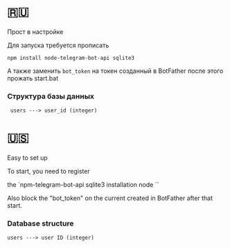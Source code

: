 # :ru:

Прост в настройке

Для запуска требуется прописать
```
npm install node-telegram-bot-api sqlite3
```

А также заменить `bot_token` на токен созданный в BotFather
после этого прожать start.bat


### Структура базы данных 
``` users ---> user_id (integer)```

# 🇺🇸

Easy to set up

To start, you need to register

the `npm-telegram-bot-api sqlite3 installation node
``

Also block the "bot_token" on the current created in BotFather
after that start.


### Database structure 
`users ---> user ID (integer)`
